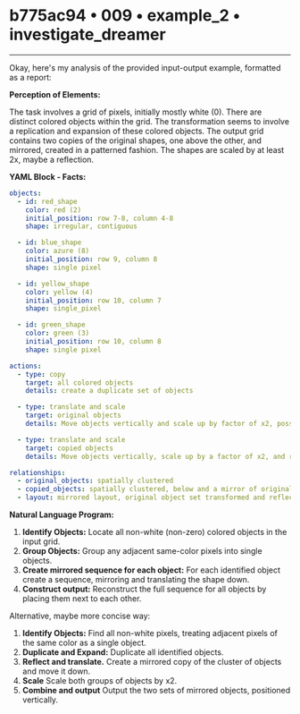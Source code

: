 # b775ac94 • 009 • example_2 • investigate_dreamer

---
Okay, here's my analysis of the provided input-output example, formatted as a report:

**Perception of Elements:**

The task involves a grid of pixels, initially mostly white (0).  There are distinct colored objects within the grid. The transformation seems to involve a replication and expansion of these colored objects. The output grid contains two copies of the original shapes, one above the other, and mirrored, created in a patterned fashion. The shapes are scaled by at least 2x, maybe a reflection.

**YAML Block - Facts:**



```yaml
objects:
  - id: red_shape
    color: red (2)
    initial_position: row 7-8, column 4-8
    shape: irregular, contiguous

  - id: blue_shape
    color: azure (8)
    initial_position: row 9, column 8
    shape: single pixel

  - id: yellow_shape
    color: yellow (4)
    initial_position: row 10, column 7
    shape: single_pixel

  - id: green_shape
    color: green (3)
    initial_position: row 10, column 8
    shape: single pixel

actions:
  - type: copy
    target: all colored objects
    details: create a duplicate set of objects

  - type: translate and scale
    target: original objects
    details: Move objects vertically and scale up by factor of x2, possibly using reflection, and repositioning

  - type: translate and scale
    target: copied objects
    details: Move objects vertically, scale up by a factor of x2, and reposition.

relationships:
  - original_objects: spatially clustered
  - copied_objects: spatially clustered, below and a mirror of original objects
  - layout: mirrored layout, original object set transformed and reflected below
```



**Natural Language Program:**

1.  **Identify Objects:** Locate all non-white (non-zero) colored objects in the input grid.
2.  **Group Objects:** Group any adjacent same-color pixels into single objects.
3. **Create mirrored sequence for each object:** For each identified object create a sequence, mirroring and translating the shape down.
4. **Construct output:** Reconstruct the full sequence for all objects by placing them next to each other.

Alternative, maybe more concise way:

1.  **Identify Objects:** Find all non-white pixels, treating adjacent pixels of the same color as a single object.
2.  **Duplicate and Expand:** Duplicate all identified objects.
3. **Reflect and translate.** Create a mirrored copy of the cluster of objects and move it down.
4.  **Scale** Scale both groups of objects by x2.
5.  **Combine and output** Output the two sets of mirrored objects, positioned vertically.

